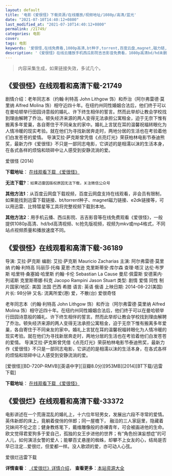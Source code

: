 ```yaml
---
layout: default
title: '电影《爱很怪》下载资源/在线播放/视频地址/1080p/高清/蓝光'
date: "2021-07-10T14:40:12+0800"
last_modified_at: "2021-07-10T14:40:12+0800"
permalink: /21749/
categories: 电影
cover:
tags: 电影
keywords: '爱很怪,在线免费看,1080p高清,bt种子,torrent,百度云盘,magnet,磁力链,迅雷下载资源'
description: '《爱很怪》在线云播放手机西瓜影院吉吉影音免费看，1080p高清bd/hd未删减完整版和tc抢先枪版，mkv/mp4格式，附带bt/torrent种子、magnet/磁力链、百度云盘、网盘资源迅雷下载链接'
---
```


>内容采集生成，如果链接失效，多试几个。


## 《爱很怪》在线观看和高清下载-21749

剧情介绍：老年同志本（约翰·利特高 John Lithgow 饰）和乔治（阿尔弗雷德·莫里纳 Alfred Molina 饰）相守近四十年。在纽约州同性婚姻合法后，他们终于可以在曼哈顿举行田园诗意般的婚礼、许下终生相伴的誓言。然而此举却让教会学校找到理由解聘了乔治。顿失经济来源的两人变得无法承担公寓租金，迫于无奈下惟有搬离多年爱巢，各自寄住于不同亲友的家中。婚礼上言犹在耳的温馨祝福转眼化为人情冷暖的现实考验。就在他们为寻找新居奔走时，两地分居的生活也在考验着他们白发苍苍的爱情。 导演艾拉·萨克斯曾凭借《点亮灯光》荣获柏林电影节泰迪熊奖，最新力作《爱很怪》不只是一部同志电影，它讲述的是相濡以沫的生活本身，在各式各样的烦恼和琐碎中让人感受到安静流淌的爱。


爱很怪 (2014)

**下载地址**： [在线观看下载 《爱很怪》](https://www.btbtdy.me/btdy/dy956.html) 


**无法下载?**：`如果迅雷因版权原因无法下载，关注微信公众号 `

**其他方法1**：从百度云网盘下载视频，百度云网盘支持在线观看，非会员有限制，如果能找到迅雷下载链接、bt/torrent种子、magnet磁力链接、e2dk链接等，可以用迅雷、比特彗星等工具将完整视频下载到本地。

**其他方法2**：用手机云播、西瓜影院、吉吉影音等在线免费观看《爱很怪》，一般提供1080p高清、hd/bd高清视频、tc抢先版视频，视频为mkv或mp4格式，不同站点视频质量和播放速度不同。


## 《爱很怪》在线观看和高清下载-36189

导演: 艾拉·萨克斯 编剧: 艾拉·萨克斯 Mauricio Zacharias 主演: 阿尔弗雷德·莫里纳 约翰·利特高 玛丽莎·托梅 夏恩·杰克逊 克里斯蒂安·库尔森 查理·塔汉 达伦·布罗斯 哈里特·桑塞姆·哈里斯 约翰·卡伦 Sebastian La Cause 曼尼·佩雷斯 安德莱内·列诺斯 克里斯蒂娜·科克 Jacopo Rampini Jason Stuart 类型: 剧情 爱情 同性 制片国家/地区: 美国 法国 巴西 希腊 语言: 英语 俄语 上映日期: 2014-08-22(美国) 片长: 98分钟 又名: 流离所爱(港) 爱，不散(台) 爱很奇怪

老年同志本（约翰·利特高 John Lithgow 饰）和乔治（阿尔弗雷德·莫里纳 Alfred Molina 饰）相守近四十年。在纽约州同性婚姻合法后，他们终于可以在曼哈顿举行田园诗意般的婚礼、许下终生相伴的誓言。然而此举却让教会学校找到理由解聘了乔治。顿失经济来源的两人变得无法承担公寓租金，迫于无奈下惟有搬离多年爱巢，各自寄住于不同亲友的家中。婚礼上言犹在耳的温馨祝福转眼化为人情冷暖的现实考验。就在他们为寻找新居奔走时，两地分居的生活也在考验着他们白发苍苍的爱情。 导演艾拉·萨克斯曾凭借《点亮灯光》荣获柏林电影节泰迪熊奖，最新力作《爱很怪》不只是一部同志电影，它讲述的是相濡以沫的生活本身，在各式各样的烦恼和琐碎中让人感受到安静流淌的爱。


[爱很怪][BD-720P-RMVB][英语中字][豆瓣8.0分][953MB][2014][BT下载/迅雷下载]

**下载地址**： [在线观看下载 《爱很怪》](https://www.btdx8.com/torrent/love_is_strange_2014.html) 


## 《爱很烂》在线观看和高清下载-33372

电影讲述在一个荒唐混乱的婚礼上，十六位年轻男女，发展出六段不寻常的爱情。英伟新郎的床上，竟躺着俊俏的伴郎；同一屋檐下， 融洽的三人家庭里，隐藏着兄妹间不伦之恋；健身教练笔下，戴维雕像般的赤裸青年，可会被画进他的生命。欧文觉得君爱狗多于爱自己，孤独的女王步进他的世界；有&ldquo;角色扮演妄想症&rdquo;的可人儿，如何演活女警的爱人；能攀百丈悬崖的蜘蛛，却攀不上女友的心，结局是否早已注定...爱很烂，但爱都一样。没人歌颂的爱，亦可动人心弦。


爱很烂迅雷下载

**详情查看**： [《爱很烂》详情介绍](/movie/33372/)， **查看更多**：[本站资源大全](/movie/t/all/)

